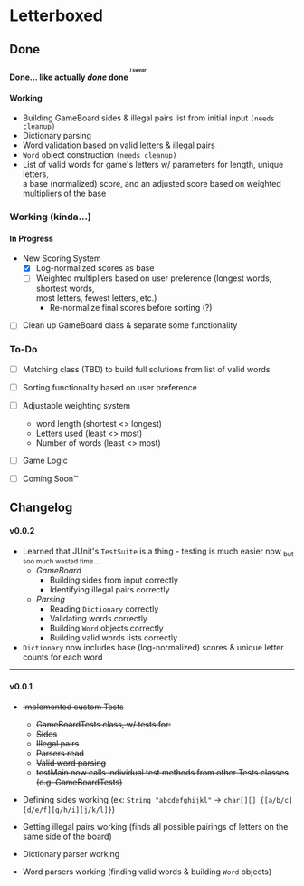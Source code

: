 Letterboxed
======

## Done

#### Done... like actually ***done*** done <sup><sup><sup>_I swear_</sup></sup></sup>


#### Working

- Building GameBoard sides & illegal pairs list from initial input `(needs cleanup)`
- Dictionary parsing
- Word validation based on valid letters & illegal pairs
- `Word` object construction `(needs cleanup)`
- List of valid words for game's letters w/ parameters for length, unique letters,\
a base (normalized) score, and an adjusted score based on weighted multipliers of the base


### Working (kinda...)



#### In Progress

- New Scoring System
  - [x] Log-normalized scores as base
  - [ ] Weighted multipliers based on user preference (longest words, shortest words,\
  most letters, fewest letters, etc.) 
    - Re-normalize final scores before sorting (?)
- [ ] Clean up GameBoard class & separate some functionality


### To-Do
- [ ] Matching class (TBD) to build full solutions from list of valid words
- [ ] Sorting functionality based on user preference
- [ ] Adjustable weighting system
  - word length (shortest <> longest)
  - Letters used (least <> most)
  - Number of words (least <> most)
- [ ] Game Logic
- [ ] Coming Soon™



## Changelog

#### v0.0.2
- Learned that JUnit's `TestSuite` is a thing - testing is much easier now <sub>but soo much wasted time...</sub>
  - *GameBoard*
   	- Building sides from input correctly
    - Identifying illegal pairs correctly
  - *Parsing*
    - Reading `Dictionary` correctly
    - Validating words correctly
    - Building `Word` objects correctly
    - Building valid words lists correctly
- `Dictionary` now includes base (log-normalized) scores & unique letter counts for each word

---

#### v0.0.1
- ~~Implemented custom Tests~~
  - ~~GameBoardTests class, w/ tests for:~~
  - ~~Sides~~
  - ~~Illegal pairs~~ 
  - ~~Parsers read~~ 
  - ~~Valid word parsing~~
  - ~~testMain now calls individual test methods from other Tests classes (e.g. GameBoardTests)~~

- Defining sides working (ex: `String "abcdefghijkl"` ->  `char[][] {[a/b/c][d/e/f][g/h/i][j/k/l]}`)
- Getting illegal pairs working (finds all possible pairings of letters on the same side of the board)
- Dictionary parser working
- Word parsers working (finding valid words & building `Word` objects)